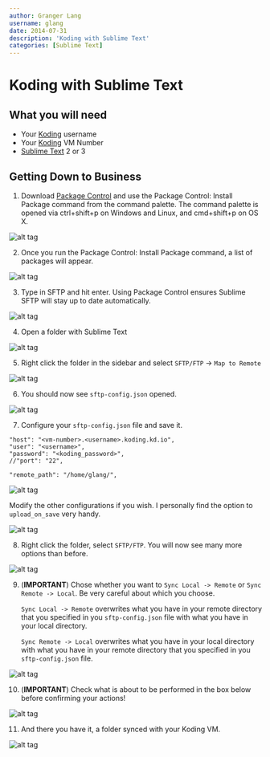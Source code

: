 ```yaml
---
author: Granger Lang
username: glang
date: 2014-07-31
description: 'Koding with Sublime Text'
categories: [Sublime Text]
---
```


# Koding with Sublime Text

## What you will need

- Your [Koding](https://koding.com) username
- Your [Koding](https://koding.com) VM Number
- [Sublime Text](https://www.sublimetext.com/) 2 or 3

## Getting Down to Business

1. Download [Package Control](https://sublime.wbond.net/installation#st2) and use the Package Control: Install Package command from the command palette. The command palette is opened via ctrl+shift+p on Windows and Linux, and cmd+shift+p on OS X.

  ![alt tag](st1.png)

2. Once you run the Package Control: Install Package command, a list of packages will appear.

  ![alt tag](st2.png)

3. Type in SFTP and hit enter. Using Package Control ensures Sublime SFTP will stay up to date automatically.

  ![alt tag](st3.png)

4. Open a folder with Sublime Text

  ![alt tag](st4.png)

5. Right click the folder in the sidebar and select `SFTP/FTP` -> `Map to Remote`

  ![alt tag](st5.png)

6. You should now see `sftp-config.json` opened.

  ![alt tag](st6.png)

7. Configure your `sftp-config.json` file and save it.

  ```
  "host": "<vm-number>.<username>.koding.kd.io",
  "user": "<username>",
  "password": "<koding_password>",
  //"port": "22",
    
  "remote_path": "/home/glang/",
  ```

  ![alt tag](st7.png)

   Modify the other configurations if you wish. I personally find the option to `upload_on_save` very handy.
   
  ![alt tag](st8.png)

8. Right click the folder, select `SFTP/FTP`. You will now see many more options than before.

  ![alt tag](st9.png)

9. (**IMPORTANT**) Chose whether you want to `Sync Local -> Remote` or `Sync Remote -> Local`. Be very careful about which you choose.

   `Sync Local -> Remote` overwrites what you have in your remote directory that you specified in you `sftp-config.json` file with what you have in your local directory.
   
   `Sync Remote -> Local` overwrites what you have in your local directory with what you have in your remote directory that you specified in you `sftp-config.json` file.
   
  ![alt tag](st10.png)

10. (**IMPORTANT**) Check what is about to be performed in the box below before confirming your actions!

  ![alt tag](st11.png)

11. And there you have it, a folder synced with your Koding VM.

  ![alt tag](st12.png)